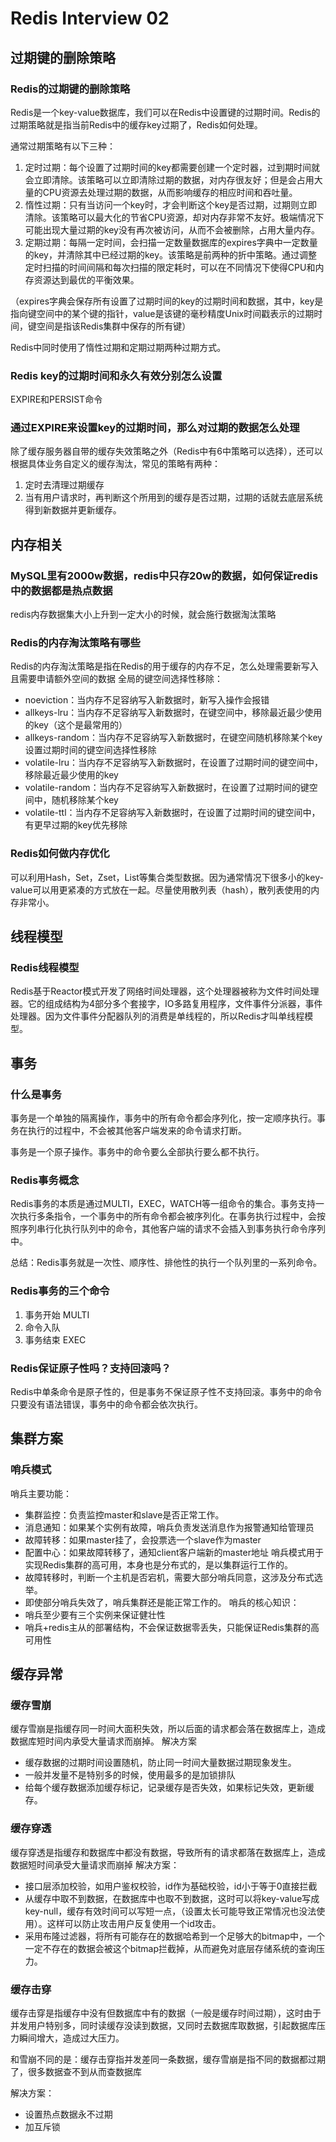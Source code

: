 # Redis Interview 02

<!--more-->
## 过期键的删除策略
### Redis的过期键的删除策略
Redis是一个key-value数据库，我们可以在Redis中设置键的过期时间。Redis的过期策略就是指当前Redis中的缓存key过期了，Redis如何处理。

通常过期策略有以下三种：
1. 定时过期：每个设置了过期时间的key都需要创建一个定时器，过到期时间就会立即清除。该策略可以立即清除过期的数据，对内存很友好；但是会占用大量的CPU资源去处理过期的数据，从而影响缓存的相应时间和吞吐量。
2. 惰性过期：只有当访问一个key时，才会判断这个key是否过期，过期则立即清除。该策略可以最大化的节省CPU资源，却对内存非常不友好。极端情况下可能出现大量过期的key没有再次被访问，从而不会被删除，占用大量内存。
3. 定期过期：每隔一定时间，会扫描一定数量数据库的expires字典中一定数量的key，并清除其中已经过期的key。该策略是前两种的折中策略。通过调整定时扫描的时间间隔和每次扫描的限定耗时，可以在不同情况下使得CPU和内存资源达到最优的平衡效果。

（expires字典会保存所有设置了过期时间的key的过期时间和数据，其中，key是指向键空间中的某个键的指针，value是该键的毫秒精度Unix时间戳表示的过期时间，键空间是指该Redis集群中保存的所有键）

Redis中同时使用了惰性过期和定期过期两种过期方式。
### Redis key的过期时间和永久有效分别怎么设置
EXPIRE和PERSIST命令
### 通过EXPIRE来设置key的过期时间，那么对过期的数据怎么处理
除了缓存服务器自带的缓存失效策略之外（Redis中有6中策略可以选择），还可以根据具体业务自定义的缓存淘汰，常见的策略有两种：
1. 定时去清理过期缓存
2. 当有用户请求时，再判断这个所用到的缓存是否过期，过期的话就去底层系统得到新数据并更新缓存。
## 内存相关
### MySQL里有2000w数据，redis中只存20w的数据，如何保证redis中的数据都是热点数据
redis内存数据集大小上升到一定大小的时候，就会施行数据淘汰策略
### Redis的内存淘汰策略有哪些
Redis的内存淘汰策略是指在Redis的用于缓存的内存不足，怎么处理需要新写入且需要申请额外空间的数据
全局的键空间选择性移除：
- noeviction：当内存不足容纳写入新数据时，新写入操作会报错
- allkeys-lru：当内存不足容纳写入新数据时，在键空间中，移除最近最少使用的key（这个是最常用的）
- allkeys-random：当内存不足容纳写入新数据时，在键空间随机移除某个key
设置过期时间的键空间选择性移除
- volatile-lru：当内存不足容纳写入新数据时，在设置了过期时间的键空间中，移除最近最少使用的key
- volatile-random：当内存不足容纳写入新数据时，在设置了过期时间的键空间中，随机移除某个key
- volatile-ttl：当内存不足容纳写入新数据时，在设置了过期时间的键空间中，有更早过期的key优先移除
### Redis如何做内存优化
可以利用Hash，Set，Zset，List等集合类型数据。因为通常情况下很多小的key-value可以用更紧凑的方式放在一起。尽量使用散列表（hash），散列表使用的内存非常小。
## 线程模型
### Redis线程模型
Redis基于Reactor模式开发了网络时间处理器，这个处理器被称为文件时间处理器。它的组成结构为4部分多个套接字，IO多路复用程序，文件事件分派器，事件处理器。因为文件事件分配器队列的消费是单线程的，所以Redis才叫单线程模型。
## 事务
### 什么是事务
事务是一个单独的隔离操作，事务中的所有命令都会序列化，按一定顺序执行。事务在执行的过程中，不会被其他客户端发来的命令请求打断。

事务是一个原子操作。事务中的命令要么全部执行要么都不执行。
### Redis事务概念
Redis事务的本质是通过MULTI，EXEC，WATCH等一组命令的集合。事务支持一次执行多条指令，一个事务中的所有命令都会被序列化。在事务执行过程中，会按照序列串行化执行队列中的命令，其他客户端的请求不会插入到事务执行命令序列中。

总结：Redis事务就是一次性、顺序性、排他性的执行一个队列里的一系列命令。
### Redis事务的三个命令
1. 事务开始 MULTI
2. 命令入队
3. 事务结束 EXEC
### Redis保证原子性吗？支持回滚吗？
Redis中单条命令是原子性的，但是事务不保证原子性不支持回滚。事务中的命令只要没有语法错误，事务中的命令都会依次执行。
## 集群方案
### 哨兵模式
哨兵主要功能：
- 集群监控：负责监控master和slave是否正常工作。
- 消息通知：如果某个实例有故障，哨兵负责发送消息作为报警通知给管理员
- 故障转移：如果master挂了，会投票选一个slave作为master
- 配置中心：如果故障转移了，通知client客户端新的master地址
哨兵模式用于实现Redis集群的高可用，本身也是分布式的，是以集群运行工作的。
- 故障转移时，判断一个主机是否宕机，需要大部分哨兵同意，这涉及分布式选举。
- 即使部分哨兵失效了，哨兵集群还是能正常工作的。
哨兵的核心知识：
- 哨兵至少要有三个实例来保证健壮性
- 哨兵+redis主从的部署结构，不会保证数据零丢失，只能保证Redis集群的高可用性
## 缓存异常
### 缓存雪崩
缓存雪崩是指缓存同一时间大面积失效，所以后面的请求都会落在数据库上，造成数据库短时间内承受大量请求而崩掉。
解决方案
- 缓存数据的过期时间设置随机，防止同一时间大量数据过期现象发生。
- 一般并发量不是特别多的时候，使用最多的是加锁排队
- 给每个缓存数据添加缓存标记，记录缓存是否失效，如果标记失效，更新缓存。
### 缓存穿透
缓存穿透是指缓存和数据库中都没有数据，导致所有的请求都落在数据库上，造成数据短时间承受大量请求而崩掉
解决方案：
- 接口层添加校验，如用户鉴权校验，id作为基础校验，id小于等于0直接拦截
- 从缓存中取不到数据，在数据库中也取不到数据，这时可以将key-value写成key-null，缓存有效时间可以写短一点，（设置太长可能导致正常情况也没法使用）。这样可以防止攻击用户反复使用一个id攻击。
- 采用布隆过滤器，将所有可能存在的数据哈希到一个足够大的bitmap中，一个一定不存在的数据会被这个bitmap拦截掉，从而避免对底层存储系统的查询压力。
### 缓存击穿
缓存击穿是指缓存中没有但数据库中有的数据（一般是缓存时间过期），这时由于并发用户特别多，同时读缓存没读到数据，又同时去数据库取数据，引起数据库压力瞬间增大，造成过大压力。

和雪崩不同的是：缓存击穿指并发差同一条数据，缓存雪崩是指不同的数据都过期了，很多数据查不到从而查数据库

解决方案：
- 设置热点数据永不过期
- 加互斥锁
